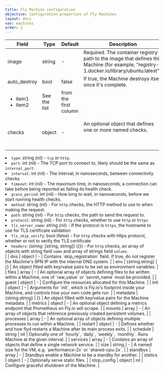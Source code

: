 ```yaml
---
title: Fly Machine configuration
objective: Configuration properties of Fly Machines
layout: docs
nav: machines
order: 2
---
```


| Field | Type | Default | Description |
| --- | --- | --- | --- |
| image | string | - | Required. The container registry path to the image that defines this Machine (for example, ”registry-1.docker.io/library/ubuntu:latest”). |
| auto_destroy | bool | false | If true, the Machine destroys itself once it's complete. |
| <ul><li>item1</li><li>item2</li></ul>| See the list | from the first column| |
| checks | object | - | <p>An optional object that defines one or more named checks.</p><br/><ul>
  <li><code>type</code>: string (nil) - <code>tcp</code> or <code>http</code>.</li>
  <li><code>port</code>: int (nil) - The TCP port to connect to, likely should be the same as <code>internal_port</code>.</li>
  <li><code>interval</code>: int (nil) - The interval, in nanoseconds, between connectivity checks</li>
  <li><code>timeout</code>: int (nil) - The maximum time, in nanoseconds, a connection can take before being reported as failing its health check.</li>
  <li><code>grace_period</code>: int (nil) - How long to wait, in nanoseconds, before we start running health checks.</li>
  <li><code>method</code>: string (nil) - For <code>http</code> checks, the HTTP method to use to when making the request.</li>
  <li><code>path</code>: string (nil) - For <code>http</code> checks, the path to send the request to.</li>
  <li><code>protocol</code>: string (nil) - For <code>http</code> checks, whether to use <code>http</code> or <code>https</code></li>
  <li><code>tls_server_name</code>: string (nil) - If the protocol is <code>https</code>, the hostname to use for TLS certificate validation</li>
  <li><code>tls_skip_verify</code>: bool (false) - For <code>http</code> checks with https protocol, whether or not to verify the TLS certificate</li>
  <li><code>headers</code>: {string: [string, string]} ({}) - For <code>http</code> checks, an array of objects with string field <code>name</code> and array of strings field <code>values</code>.</li>
</ul> |
| dns | object | - | Contains `skip_registration` field. If true, do not register the Machine's 6PN IP with the internal DNS system. |
| env | {string:string} | {} | An object filled with key/value pairs to be set as environment variables. |
| files | array | - | An optional array of objects defining files to be written within a Machine, one of `raw_value` or `secret_name` must be provided. |
| guest | object | - | Configure the resources allocated for this Machine. |
| init | object | - | Arguments for `init`, which is Fly.io's footprint inside your Machine, and controls how your own code gets run. |
| metadata | {string:string} | {} | An object filled with key/value pairs for the Machine metadata. |
| metrics | object | - | An optional object defining a metrics endpoint that Prometheus on Fly.io will scrape. |
| mounts | array | - | An array of objects that reference previously created persistent volumes. |
| processes | array | - | An optional array of objects defining multiple processes to run within a Machine. |
| restart | object | - | Defines whether and how flyd restarts a Machine after its main process exits. |
| schedule | string | nil | Optionally one of `hourly`, `daily`, `weekly`, `monthly`. Runs Machine at the given interval. |
| services | array | - | Contains an array of objects that define a single network service. |
| size | string | - | A named size for the VM, e.g. `performance-2x` or `shared-cpu-2x`. |
| standbys | array | - | Standbys enable a Machine to be a standby for another. |
| statics | object | - | Optionally serve static files. |
| stop_config | object | nil | Configure graceful shutdown of the Machine. |

